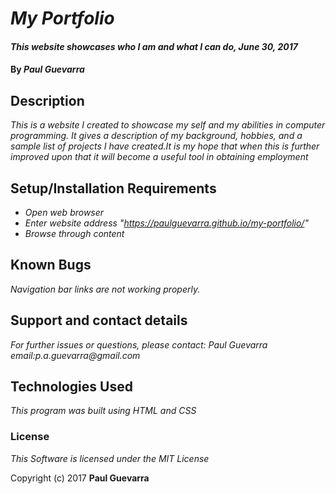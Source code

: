 # _My Portfolio_

#### _This website showcases who I am and what I can do, June 30, 2017_

#### By _**Paul Guevarra**_

## Description

_This is a website I created to showcase my self and my abilities in computer programming. It gives a description of my background, hobbies, and a sample list of projects I have created.It is my hope that when this is further improved upon that it will become a useful tool in obtaining employment_

## Setup/Installation Requirements

* _Open web browser_
* _Enter website address "https://paulguevarra.github.io/my-portfolio/"_
* _Browse through content_


## Known Bugs

_Navigation bar links are not working properly._

## Support and contact details

_For further issues or questions, please contact: Paul Guevarra email:p.a.guevarra@gmail.com_

## Technologies Used

_This program was built using HTML and CSS_

### License

_This Software is licensed under the MIT License_

Copyright (c) 2017 **Paul Guevarra**
